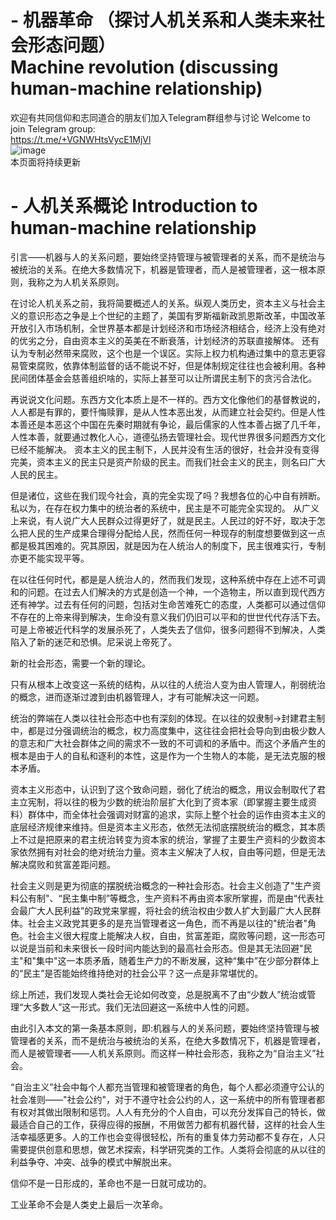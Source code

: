 # - 机器革命 （探讨人机关系和人类未来社会形态问题）<br>Machine revolution (discussing human-machine relationship)
欢迎有共同信仰和志同道合的朋友们加入Telegram群组参与讨论 
Welcome to join Telegram group:<br> https://t.me/+VGNWHtsVycE1MjVl <br>
![image](https://user-images.githubusercontent.com/19997038/169102476-f3cdf2e2-9c8b-4e9a-86a7-68ac7be93793.png) <br>
本页面将持续更新

# - 人机关系概论 Introduction to human-machine relationship

引言——机器与人的关系问题，要始终坚持管理与被管理者的关系，而不是统治与被统治的关系。在绝大多数情况下，机器是管理者，而人是被管理者，这一根本原则，我称之为人机关系原则。

在讨论人机关系之前，我将简要概述人的关系。纵观人类历史，资本主义与社会主义的意识形态之争是上个世纪的主题了，美国有罗斯福新政凯恩斯改革，中国改革开放引入市场机制，全世界基本都是计划经济和市场经济相结合，经济上没有绝对的优劣之分，自由资本主义的英美在不断衰落，计划经济的苏联直接解体。
还有认为专制必然带来腐败，这个也是一个误区。实际上权力机构通过集中的意志更容易管束腐败，依靠体制监督的话不能说不好，但是体制规定往往也会被利用。各种民间团体基金会慈善组织啥的，实际上甚至可以让所谓民主制下的贪污合法化。

再说说文化问题。东西方文化本质上是不一样的。西方文化像他们的基督教说的，人人都是有罪的，要忏悔赎罪，是从人性本恶出发，从而建立社会契约。但是人性本善还是本恶这个中国在先秦时期就有争论，最后儒家的人性本善占据了几千年，人性本善，就要通过教化人心，道德弘扬去管理社会。现代世界很多问题西方文化已经不能解决。
资本主义的民主制下，人民并没有生活的很好，社会并没有变得完美，资本主义的民主只是资产阶级的民主。而我们社会主义的民主，则名曰广大人民的民主。

但是诸位，这些在我们现今社会，真的完全实现了吗？我想各位的心中自有辨断。私以为，在存在权力集中的统治者的系统中，民主是不可能完全实现的。
从广义上来说，有人说广大人民群众过得更好了，就是民主。人民过的好不好，取决于怎么把人民的生产成果合理得分配给人民，然而任何一种现存的制度想要做到这一点都是极其困难的。究其原因，就是因为在人统治人的制度下，民主很难实行，专制亦更不能实现平等。

在以往任何时代，都是是人统治人的，然而我们发现，这种系统中存在上述不可调和的问题。在过去人们解决的方式是创造一个神，一个造物主，所以直到现代西方还有神学。过去有任何的问题，包括对生命苦难死亡的态度，人类都可以通过信仰不存在的上帝来得到解决，生命没有意义我们仍旧可以平和的世世代代存活下去。可是上帝被近代科学的发展杀死了，人类失去了信仰，很多问题得不到解决，人类陷入了新的迷茫和恐惧。尼采说上帝死了。

新的社会形态，需要一个新的理论。

只有从根本上改变这一系统的结构，从以往的人统治人变为由人管理人，削弱统治的概念，进而逐渐过渡到由机器管理人，才有可能解决这一问题。

统治的弊端在人类以往社会形态中也有深刻的体现。在以往的奴隶制->封建君主制中，都是过分强调统治的概念，权力高度集中，这往往会把社会导向到由极少数人的意志和广大社会群体之间的需求不一致的不可调和的矛盾中。而这个矛盾产生的根本是由于人的自私和逐利的本性，这是作为一个生物人的本能，是无法克服的根本矛盾。

资本主义形态中，认识到了这个致命问题，弱化了统治的概念，用议会制取代了君主立宪制，将以往的极为少数的统治阶层扩大化到了资本家（即掌握主要生成资料）群体中，而全体社会强调对财富的追求，实际上整个社会的运作由资本主义的底层经济规律来维持。但是资本主义形态，依然无法彻底摆脱统治的概念，其本质上不过是把原来的君主统治转变为资本家的统治，掌握了主要生产资料的少数资本家依然拥有对社会的绝对统治力量。资本主义解决了人权，自由等问题，但是无法解决腐败和贫富差距问题。

社会主义则是更为彻底的摆脱统治概念的一种社会形态。社会主义创造了"生产资料公有制"、“民主集中制”等概念，生产资料不再由资本家所掌握，而是由“代表社会最广大人民利益”的政党来掌握，将社会的统治权由少数人扩大到最广大人民群体。社会主义政党其更多的是充当管理者这一角色，而不再是以往的"统治者"角色。社会主义很大程度上能解决人权，自由，贫富差距，腐败等问题，这一形态可以说是当前和未来很长一段时间内能达到的最高社会形态。但是其无法回避"民主"和"集中"这一本质矛盾，随着生产力的不断发展，这种“集中”在少部分群体上的“民主”是否能始终维持绝对的社会公平？这一点是非常堪忧的。

综上所述，我们发现人类社会无论如何改变，总是脱离不了由“少数人”统治或管理“大多数人”这一形式。我们无法回避这一系统中人性的问题。

由此引入本文的第一条基本原则，即:机器与人的关系问题，要始终坚持管理与被管理者的关系，而不是统治与被统治的关系，在绝大多数情况下，机器是管理者，而人是被管理者——人机关系原则。而这样一种社会形态，我称之为“自治主义”社会。

“自治主义”社会中每个人都充当管理和被管理者的角色，每个人都必须遵守公认的社会准则——"社会公约"，对于不遵守社会公约的人，这一系统中的所有管理者都有权对其做出限制和惩罚。人人有充分的个人自由，可以充分发挥自己的特长，做最适合自己的工作，获得应得的报酬，不用做苦力都有机器代替，这样的社会人生活幸福感更多。人的工作也会变得很轻松，所有的重复体力劳动都不复存在，人只需要提供创意和思想，做艺术探索，科学研究类的工作。人类将会彻底的从以往的利益争夺、冲突、战争的模式中解脱出来。

信仰不是一日形成的，革命也不是一日就可成功的。

工业革命不会是人类史上最后一次革命。
